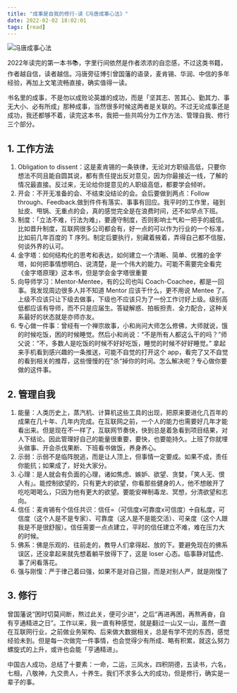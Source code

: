 ```yaml
---
title: "成事是自我的修行-读《冯唐成事心法》"
date: 2022-02-02 18:02:01
tags: [read]
---
```


![冯唐成事心法](https://img1.doubanio.com/lpic/s33775208.jpg)



2022年读完的第一本书📚，字里行间依然是作者浓浓的自恋感，不过这类书籍，作者越自信，读者越信。冯唐旁征博引曾国藩的语录，麦肯锡、华润、中信的多年经验，再加上文笔流畅直接，确实值得一读。



书名里的成事，不是勿以成败论英雄的成功，而是「坚其志、苦其心、勤其力、事无大小、必有所成」那种成事，当然很多时候这两者是关联的。不过无论成事还是成功，我还都够不着，读完这本书，我把一些共鸣分为工作方法、管理自我、修行三个部分。



## 1. 工作方法

1. Obligation to dissent：这是麦肯锡的一条铁律，无论对方职级高低，只要你想法不同且能自圆其说，都有责任提出反对意见，因为你最接近一线，了解的情况最直接。反过来，无论给你提意见的人职级高低，都要学会倾听。
2. 开会：不开无准备的会、不结束没结论的会。会后要做到两点：Follow through、Feedback.做到件件有落实、事事有回应。我平时的工作里，碰到扯皮、甩锅、无重点的会，真的感觉完全是在浪费时间，还不如早点下班。
3. 制度：「立法不难，行法为难」，要遵守制度，否则影响士气和一把手的威信。比如晋升制度，互联网很多公司都会有，好一点的可以作为行业的一个标准，比如前几年百度的 T 序列。制定后要执行，别藏着掖着，弄得自己都不信服，何谈外界的认可。
4. 金字塔：如何结构化的思考和表达，如何建立一个清晰、简单、优雅的金字塔，如何把事情想明白、说清楚，是一个伟大的能力。可能不需要完全看完《金字塔原理》这本书，但是学会金字塔很重要
5. 向导师学习：Mentor-Mentee，有的公司也叫 Coach-Coachee，都是一回事。我发现周边很多人并不知道 Mentor 应该干什么，更不用说 Mentee 了。上级不应该只让下级去做事，下级也不应该只为了一份工作讨好上级。级别高低都应该有导师，而不只是应届生。答疑解惑、拍板担责、全力配合，这种关系最好的状态就是亦师亦友。
6. 专心做一件事：曾经有一个禅宗故事，小和尚问大师怎么修佛，大师就说，饿的时候吃饭，困的时候睡觉。然后小和尚说：“不是所有人都这么干的吗？”师父说：“不，多数人是吃饭的时候不好好吃饭，睡觉的时候不好好睡觉。” 拿起来手机看到感兴趣的一条推送，可能不自觉的打开这个 app，看完了又不自觉的看到相关的推荐，这些慢慢的在”杀“掉你的时间。怎么解决呢？专心做你要做的这件事。

## 2. 管理自我

1. 能量：人类历史上，蒸汽机、计算机这些工具的出现，把原来要进化几百年的成果在几十年、几年内完成。在互联网之前，一个人的能力也需要好几年才能看出来。但是现在不一样了，互联网节奏快，快到总是着急看到项目结果，对人下结论。因此管理好自己的能量很重要，要快，也要能持久。上班了你就埋头做事、开会杀伐果断、下班看书做饭，养身养心。
2. 示弱：示弱不是临阵脱逃，而是让人顶上，但事情一定要成。如果不成，责任你能抗；如果成了，好处大家分。
3. 心理：是人就会有负面的心理，诸如焦虑、嫉妒、欲望、贪婪，「笑人无、恨人有」。能控制欲望的，只有更大的欲望，你看那些健身的人，他不想敞开了吃吃喝喝么，只因为他有更大的欲望。要能安禅制毒龙、冥想，分清欲望和志向。
4. 信任：麦肯锡有个信任共识：信任=（可信度x可靠度x可信度）➗自私度，可信度（这个人是不是专家）、可靠度（这人是不是能交活）、可亲度（这个人跟我是不是很舒服）。信任需要一点点建立，平时的信任建立不难，难在压力大的时候。
5. 佛系：佛是乐观的、往前走的，教导人们拿得起、放的下。要避免现在的佛系误区，还没拿起来就先想着躺平放得下了，这是 loser 心态。临事静对猛虎、事了闲看落花。
6. 强与刚愎：严于律己着曰强，如果不是对自己狠，而是对别人严，就是刚愎了

## 3. 修行

曾国藩说“困时切莫间断，熬过此关，便可少进”，之后“再进再困，再熬再奋，自有亨通精进之日”。工作以来，我一直有种感觉，就是翻过一山又一山，虽然一直在互联网行业，之前做业务架构、后来做大数据相关，总是有学不完的东西，感觉经验未到。但是每一次做完一件事情，也会觉得少有所成、略有积累，就这么努力螺旋式的上升，或许也会能「亨通精进」。



中国古人成功，总结了十要素：一命，二运，三风水，四积阴德，五读书，六名，七相，八敬神，九交贵人，十养生。我们不求多么大的成功，但是修行，确实是一辈子的事。
